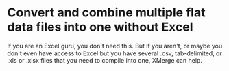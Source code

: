 # Convert and combine multiple flat data files into one without Excel

If you are an Excel guru, you don't need this.  But if you aren't, or maybe you don't even have access to Excel but you have several .csv, tab-delimited, or .xls or .xlsx files that you need to compile into one, XMerge can help.
